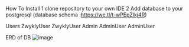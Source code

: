 How To Install
 1 clone repository to your own IDE
 2 Add database to your postgresql (database schema :https://we.tl/t-wPEpZlkj4R)

Users ZwyklyUser ZwyklyUser
Admin AdminUser AdminUser

ERD of DB
![image](https://github.com/TomaszPiszczek/CarRentSystem/assets/115466543/084b41ef-d038-4db8-8834-aa09b76eca41)



